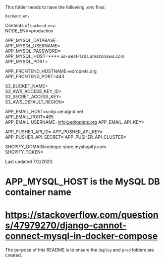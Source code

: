 This folder needs to have the following .env files:  
  
`backend.env`  
  
Contents of `backend.env`:    
NODE_ENV=production  
  
APP_MYSQL_DATABASE=  
APP_MYSQL_USERNAME=  
APP_MYSQL_PASSWORD=  
APP_MYSQL_HOST=****.us-west-1.rds.amazonaws.com  
APP_MYSQL_PORT=  
  
APP_FRONTEND_HOSTNAME=edroplets.org  
APP_FRONTEND_PORT=443  
  
S3_BUCKET_NAME=  
S3_AWS_ACCESS_KEY_ID=  
S3_SECRET_ACCESS_KEY=  
S3_AWS_DEFAULT_REGION=  
  
APP_EMAIL_HOST=smtp.sendgrid.net  
APP_EMAIL_PORT=465  
APP_EMAIL_USERNAME=info@edroplets.org
APP_EMAIL_API_KEY= 
  
APP_PUSHER_API_ID=
APP_PUSHER_API_KEY=
APP_PUSHER_API_SECRET=
APP_PUSHER_API_CLUSTER=

SHOPIFY_DOMAIN=edrops-store.myshopify.com  
SHOPIFY_TOKEN=  
  
Last updated 7/2/2023.  
  
# APP_MYSQL_HOST is the MySQL DB container name  
# https://stackoverflow.com/questions/47979270/django-cannot-connect-mysql-in-docker-compose  
  
The purpose of this README is to ensure the `deploy` and `prod` folders are created.  
